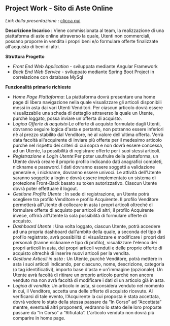 ## Project Work - Sito di Aste Online

*Link della presentazione* : [clicca qui](https://www.canva.com/design/DAFvjZ2M-sE/aXOuneWuF9lojUDO1hB0Ng/edit)

**Descrizione Incarico** : Viene commissionata al team, la realizzazione di una piattaforma di aste online attraverso la quale, Utenti non commerciali, possano proporre in vendita i propri beni e/o formulare offerte finalizzate all'acquisto di beni di altri.

**Struttura Progetto** 
 - *Front End Web Application* - sviluppata mediante Angular Framework 
 - *Back End Web Service* - sviluppato mediante Spring Boot Project in correlazione con database MySql
 
 **Funzionalità primarie richieste** 
 - *Home Page Piattaforma*: La piattaforma dovrà presentare una home page di libera navigazione nella quale visualizzare gli articoli disponibili messi in asta dai vari Utenti Venditori. Per ciascun articolo dovrà essere visualizzabile una scheda di dettaglio attraverso la quale un Utente, purchè loggato, possa inviare un'offerta di acquisto.
 - *Logica Offerte di acquisto*:Le offerte di acquisto formulate dagli Utenti, dovranno seguire logica d'asta e pertanto, non potranno essere inferiori nè al prezzo stabilito dal Venditore, nè al valore dell'ultima offerta. Verrà data facoltà all'acquirente di inviare più offerte per il medesimo articolo purchè nel rispetto dei criteri di cui sopra e non dovrà essere concessa, ad un Utente, la possibilità di registrare offerte per i suoi stessi articoli.
 - *Registrazione e Login Utente*:Per poter usufruire della piattaforma, un Utente dovrà creare il proprio profilo indicando dati anagrafici completi, nickname e password. I dati dovranno essere soggetti a validazione generale e, i nickname, dovranno essere univoci. Le attività dell'Utente saranno soggette a login e dovrà essere implementato un sistema di protezione Front-Back basato su token autorizzativo. Ciascun Utente dovrà poter effettuare il logout.
 - *Gestione Profilo Utente* : In sede di registrazione, un Utente potrà scegliere tra profilo Venditore e profilo Acquirente. Il profilo Venditore permetterà all'Utente di collocare in asta i propri articoli oltrechè di formulare offerte di acquisto per articoli di altri; il profilo Acquirente invece, offrirà all'Utente la sola possibilità di formulare offerte di acquisto.
 - *Dashboard Utente* : Una volta loggato, ciascun Utente, potrà accedere ad una propria dashboard dall'ambito della quale, a seconda del tipo di profilo registrato, avrà possibilità di visualizzare e modificare i propri dati personali (tranne nickname e tipo di profilo), visualizzare l'elenco dei propri articoli in asta, dei propri articoli venduti e delle proprie offerte di acquisto oltrechè di inserire nuovi articoli per la vendita.
 - *Gestione Articoli in asta* : Un Utente, purchè Venditore, potrà mettere in asta i suoi articoli indicando, per ciascuno, nome, descrizione, categoria (o tag identificativi), importo base d'asta e un'immagine (opzionale). Un Utente avrà facoltà di ritirare un proprio articolo purchè non ancora venduto ma non avrà facoltà di modificare i dati di un articolo già in asta.
 - *Logica di vendita*: Un articolo in asta, si considera venduto nel momento in cui, il Venditore, accetta una delle offerte di acquisto ricevute. Al verificarsi di tale evento, l'Acquirente la cui proposta è stata accettata, dovrà vedere lo stato della stessa passare da “In Corso” ad “Accettata” mentre, eventuali altri proponenti, vedranno lo stato delle loro proposte passare da “In Corso” a “Rifiutata”. L'articolo venduto non dovrà più comparire in home page.
